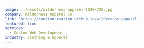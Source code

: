```yaml
---
image: ../assets/wilderness-apparel-1520x720.jpg
company: Wilderness Apparel Co.
link: 'https://cautioncreation.github.io/wilderness-apparel'
featured: true
services:
  - Custom Web Development
industry: Clothing & Apparel
---
```

